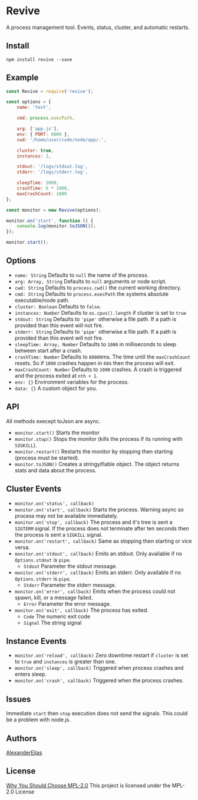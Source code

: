 
# Revive
A process management tool. Events, status, cluster, and automatic restarts.

## Install
```
npm install revive --save
```

## Example
```JavaScript
const Revive = require('revive');

const options = {
	name: 'test',

	cmd: process.execPath,

	arg: ['app.js'],
	env: { PORT: 8000 },
	cwd: '/home/user/code/node/app/.',

	cluster: true,
	instances: 2,

	stdout: '/logs/stdout.log',
	stderr: '/logs/stderr.log',

	sleepTime: 1000,
	crashTime: 6 * 1000,
	maxCrashCount: 1000
};

const monitor = new Revive(options);

monitor.on('start', function () {
	console.log(monitor.toJSON());
});

monitor.start();
```

## Options
- `name: String`                Defaults to `null` the name of the process.
- `arg: Array, String`          Defaults to `null` arguments or node script.
- `cwd: String`                 Defaults to `process.cwd()` the current working directory.
- `cmd: String`                 Defaults to `process.execPath` the systems absolute executable/node path.
- `cluster: Boolean`            Defaults to `false`.
- `instances: Number`           Defaults to `os.cpus().length` if cluster is set to `true`
- `stdout: String`              Defaults to `'pipe'` otherwise a file path. If a path is provided than this event will not fire.
- `stderr: String`              Defaults to `'pipe'` otherwise a file path. If a path is provided than this event will not fire.
- `sleepTime: Array, Number`    Defaults to `1000` in milliseconds to sleep between start after a crash.
- `crashTime: Number`           Defaults to `60000`ms. The time until the `maxCrashCount` resets. So if `1000` crashes happen in `60`s then the process will exit.
- `maxCrashCount: Number`       Defaults to `1000` crashes. A crash is triggered and the process exited at `nth + 1`.
- `env: {}`                     Environment variables for the process.
- `data: {}`                    A custom object for you.

## API
All methods execept toJson are async.
- `monitor.start()` Starts the monitor
- `monitor.stop()` Stops the monitor (kills the process if its running with `SIGKILL`).
- `monitor.restart()` Restarts the monitor by stopping then starting (process must be started).
- `monitor.toJSON()` Creates a stringyifiable object. The object returns stats and data about the process.

## Cluster Events
- `monitor.on('status', callback)`
- `monitor.on('start', callback)` Starts the process. Warning async so process may not be available immediately.
- `monitor.on('stop', callback)`  The process and it's tree is sent a `SIGTERM` signal. If the process does not terminate after ten seconds then the process is sent a `SIGKILL` signal.
- `monitor.on('restart', callback)` Same as stopping then starting or vice versa.
- `monitor.on('stdout', callback)` Emits an stdout. Only available if no `Options.stdout` is `pipe`.
	- `Stdout` Parameter the stdout message.
- `monitor.on('stderr', callback)` Emits an stderr. Only available if no `Options.stderr` is `pipe`.
	- `Stderr` Parameter the stderr message.
- `monitor.on('error', callback)` Emits when the process could not spawn, kill, or a message failed.
	- `Error` Parameter the error message.
- `monitor.on('exit', callback)` The process has exited.
	- `Code` The numeric exit code
	- `Signal` The string signal

## Instance Events
- `monitor.on('reload', callback)` Zero downtime restart if `cluster` is set to `true` and `instances` is greater than one.
- `monitor.on('sleep', callback)` Triggered when process crashes and enters sleep.
- `monitor.on('crash', callback)` Triggered when the process crashes.

## Issues
Immediate `start` then `stop` execution does not send the signals. This could be a problem with node.js.

## Authors
[AlexanderElias](https://github.com/AlexanderElias)

## License
[Why You Should Choose MPL-2.0](http://veldstra.org/2016/12/09/you-should-choose-mpl2-for-your-opensource-project.html)
This project is licensed under the MPL-2.0 License
